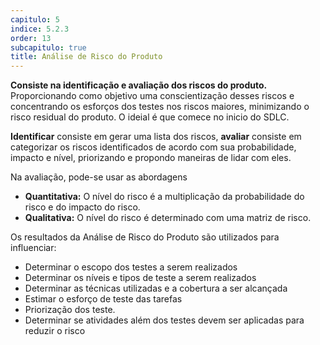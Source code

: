 ```yaml
---
capitulo: 5
indice: 5.2.3
order: 13
subcapitulo: true
title: Análise de Risco do Produto
---
```


<p> 
   <b>Consiste na identificação e avaliação dos riscos do produto.</b> Proporcionando como objetivo uma conscientização desses riscos e concentrando os esforços dos testes nos riscos maiores, minimizando o risco residual do produto. O ideial é que comece no inicio do SDLC.
</p>

<p>
    <b>Identificar</b> consiste em gerar uma lista dos riscos, <b>avaliar</b> consiste em categorizar os riscos identificados de acordo com sua probabilidade, impacto e nível, priorizando e propondo maneiras de lidar com eles.
</p>

<p>
    Na avaliação, pode-se usar as abordagens
    <ul>    
        <li><b>Quantitativa:</b> O nível do risco é a multiplicação da probabilidade do risco e do impacto do risco.</li>
        <li><b>Qualitativa:</b> O nível do risco é determinado com uma matriz de risco.</li>
    </ul>
</p>

<p>
    Os resultados da Análise de Risco do Produto são utilizados para influenciar: 
    <ul>
        <li>Determinar o escopo dos testes a serem realizados</li>
        <li>Determinar os níveis e tipos de teste a serem realizados</li>
        <li>Determinar as técnicas utilizadas e a cobertura a ser alcançada</li>
        <li>Estimar o esforço de teste das tarefas</li>
        <li>Priorização dos teste. </li>
        <li>Determinar se atividades além dos testes devem ser aplicadas para reduzir o risco</li>
    </ul>
</p>
